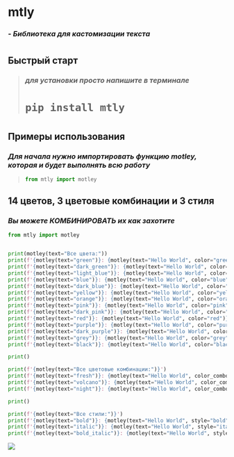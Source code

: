 # **mtly**
### - *Библиотека для кастомизации текста*
#
##
## **Быстрый старт**
> ### *для установки просто напишите в терминале*
> # ```pip install mtly```
#
##
## **Примеры использования**
### *Для начала нужно импортировать функцию motley, которая и будет выполнять всю работу*
>    ```python
>    from mtly import motley
>    ```
####
## **14 цветов, 3 цветовые комбинации и 3 стиля**
### *Вы можете КОМБИНИРОВАТЬ их как захотите*
```python
from mtly import motley


print(motley(text="Все цвета:"))
print(f'{motley(text="green")}: {motley(text="Hello World", color="green")}')
print(f'{motley(text="dark_green")}: {motley(text="Hello World", color="dark_green")}')
print(f'{motley(text="light_blue")}: {motley(text="Hello World", color="light_blue")}')
print(f'{motley(text="blue")}: {motley(text="Hello World", color="blue")}')
print(f'{motley(text="dark_blue")}: {motley(text="Hello World", color="dark_blue")}')
print(f'{motley(text="yellow")}: {motley(text="Hello World", color="yellow")}')
print(f'{motley(text="orange")}: {motley(text="Hello World", color="orange")}')
print(f'{motley(text="pink")}: {motley(text="Hello World", color="pink")}')
print(f'{motley(text="dark_pink")}: {motley(text="Hello World", color="dark_pink")}')
print(f'{motley(text="red")}: {motley(text="Hello World", color="red")}')
print(f'{motley(text="purple")}: {motley(text="Hello World", color="purple")}')
print(f'{motley(text="dark_purple")}: {motley(text="Hello World", color="dark_purple")}')
print(f'{motley(text="grey")}: {motley(text="Hello World", color="grey")}')
print(f'{motley(text="black")}: {motley(text="Hello World", color="black")}')

print()

print(f'{motley(text="Все цветовые комбинации:")}')
print(f'{motley(text="fresh")}: {motley(text="Hello World", color_combo="fresh")}')
print(f'{motley(text="volcano")}: {motley(text="Hello World", color_combo="volcano")}')
print(f'{motley(text="night")}: {motley(text="Hello World", color_combo="night")}')

print()

print(f'{motley(text="Все стили:")}')
print(f'{motley(text="bold")}: {motley(text="Hello World", style="bold")}')
print(f'{motley(text="italic")}: {motley(text="Hello World", style="italic")}')
print(f'{motley(text="bold_italic")}: {motley(text="Hello World", style="bold_italic")}')
```
![](https://iimg.su/s/17/68TUHASxctxm1gDxn2Qn6DqOREaqJAj93MasyPXx.png)
